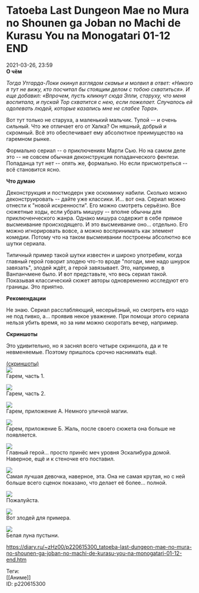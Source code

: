 Tatoeba Last Dungeon Mae no Mura no Shounen ga Joban no Machi de Kurasu You na Monogatari 01-12 END
====================================================================================================

   
 2021-03-26, 23:59   
   **О чём**    
   
  *Тогда Утгарда-Локи окинул взглядом скамьи и молвил в ответ: «Никого я тут не вижу, кто посчитал бы стоящим делом с тобою схватиться». И еще добавил: «Впрочем, пусть кликнут сюда Элли, старуху, что меня воспитала, и пускай Тор схватится с нею, если пожелает. Случалось ей одолевать людей, которые казались мне не слабее Тора».*    
   
 Вот тут только не старуха, а маленький мальчик. Тупой -- и очень сильный. Что же отличает его от Халка? Он няшный, добрый и скромный. Всё это обеспечивает ему абсолютное преимущество на гаремном рынке.   
   
 Формально сериал -- о приключениях Марти Сью. Но на самом деле это -- не совсем обычная деконструкция попаданческого фентези. Попаданца тут нет -- опять же, формально. Но если присмотреться -- всё становится ясно.   
   
  **Что думаю**    
   
 Деконструкция и постмодерн уже оскоминку набили. Сколько можно деконструировать -- дайте уже классики. И... вот она. Сериал можно отнести к "новой искренности". Его можно смотреть серьёзно. Все сюжетные ходы, если убрать мишуру -- вполне обычны для приключенческого жанра. Однако мишура содержит в себе прямое высмеивание происходящего. И это высмеивание оно... отдельно. Его можно игнорировать вовсе, а можно воспринимать как элемент комедии. Потому что на таком высмеивании построены абсолютно все шутки сериала.   
   
 Типичный пример такой шутки известен и широко употребим, когда главный герой говорит злодею что-то вроде "погоди, мне надо шнурок завязать", злодей ждёт, а герой завязывает. Это, например, в Ванпанчмене было. И вот представьте, что весь сериал такой. Показывая классический сюжет авторы одновременно исследуют его границы. Это приятно.   
   
  **Рекомендации**    
   
 Не знаю. Сериал расслабляющий, несерьёзный, но смотреть его надо не под пивко, а... проявив некое уважение. При помощи этого сериала нельзя убить время, но за ним можно скоротать вечер, например.   
   
  **Скриншоты**    
   
 Это удивительно, но я заснял всего четыре скриншота, да и те невменяемые. Поэтому пришлось срочно наснимать ещё.   
   
  [(скриншоты)](https://zHz00.diary.ru/p220615300.htm?index=1#linkmore220615300m1)       
  [![](https://i.imgur.com/2TT8OTFl.png)](https://i.imgur.com/2TT8OTF.png)    
 Гарем, часть 1.   
   
  [![](https://i.imgur.com/KyntM4ql.png)](https://i.imgur.com/KyntM4q.png)    
 Гарем, часть 2.   
   
  [![](https://i.imgur.com/alHxDall.png)](https://i.imgur.com/alHxDal.png)    
 Гарем, приложение А. Немного уличной магии.   
   
  [![](https://i.imgur.com/CAXzULrl.png)](https://i.imgur.com/CAXzULr.png)    
 Гарем, приложение Б. Жаль, после своего сюжета она больше не появляется.   
   
  [![](https://i.imgur.com/BbmFyLOl.png)](https://i.imgur.com/BbmFyLO.png)    
 Главный герой... просто принёс меч уровня Эскалибура домой. Наверное, ещё и к стеночке его поставил.   
   
  [![](https://i.imgur.com/rscGAhql.png)](https://i.imgur.com/rscGAhq.png)    
 Самая лучшая девочка, наверное, эта. Она не самая крутая, но с ней больше всего сценок показано, что делает её более... полной.   
   
  [![](https://i.imgur.com/84g7TEvl.png)](https://i.imgur.com/84g7TEv.png)    
 Пожалуйста.   
   
  [![](https://i.imgur.com/XvvNGvxl.png)](https://i.imgur.com/XvvNGvx.png)    
 Вот злодей для примера.   
   
  [![](https://i.imgur.com/9DU9btIl.png)](https://i.imgur.com/9DU9btI.png)    
 Белая луна пустыни.   
      
    
 <https://diary.ru/~zHz00/p220615300_tatoeba-last-dungeon-mae-no-mura-no-shounen-ga-joban-no-machi-de-kurasu-you-na-monogatari-01-12-end.htm>   
   
 Теги:   
 [[Аниме]]   
 ID: p220615300